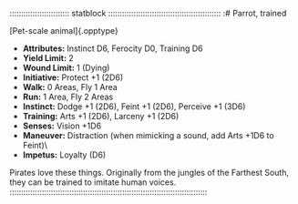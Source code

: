 :::::::::::::::::::::::::: statblock :::::::::::::::::::::::::::::::::::::::::::::::::
:# Parrot, trained

[Pet-scale animal]{.opptype}

- **Attributes:** Instinct D6, Ferocity D0, Training D6
- **Yield Limit:** 2
- **Wound Limit:** 1 (Dying)
- **Initiative:** Protect +1 (2D6)
- **Walk:** 0 Areas, Fly 1 Area
- **Run:** 1 Area, Fly 2 Areas
- **Instinct:** Dodge +1 (2D6), Feint +1 (2D6), Perceive +1 (3D6)
- **Training:** Arts +1 (2D6), Larceny +1 (2D6)
- **Senses:** Vision +1D6
- **Maneuver:** Distraction (when mimicking a sound, add Arts +1D6 to
Feint)\
- **Impetus:** Loyalty (D6)

Pirates love these things. Originally from the jungles of the Farthest
South, they can be trained to imitate human voices.
::::::::::::::::::::::::::::::::::::::::::::::::::::::::::::::::::::::::::::::::::::::

